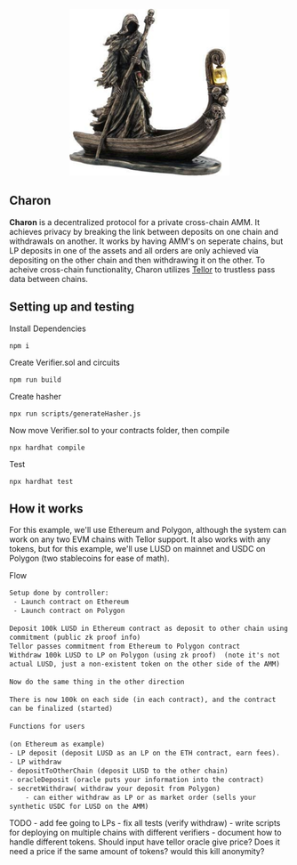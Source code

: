 <p align="center">
    <img src= './public/charon.jpg' height="300"/>
</p>


## Charon

<b>Charon</b> is a decentralized protocol for a private cross-chain AMM. It achieves privacy by breaking the link between deposits on one chain and withdrawals on another.  It works by having AMM's on seperate chains, but LP deposits in one of the assets and all orders are only achieved via depositing on the other chain and then withdrawing it on the other.  To acheive cross-chain functionality, Charon utilizes [Tellor](https://www.tellor.io) to trustless pass data between chains. 


## Setting up and testing

Install Dependencies
```
npm i
```
Create Verifier.sol and circuits
```
npm run build
```
Create hasher
```
npx run scripts/generateHasher.js
```
Now move Verifier.sol to your contracts folder, then compile

```
npx hardhat compile
```
Test
```
npx hardhat test
```


## How it works

For this example, we'll use Ethereum and Polygon, although the system can work on any two EVM chains with Tellor support. It also works with any tokens, but for this example, we'll use LUSD on mainnet and USDC on Polygon (two stablecoins for ease of math). 

Flow 

    Setup done by controller:
     - Launch contract on Ethereum
     - Launch contract on Polygon
      
    Deposit 100k LUSD in Ethereum contract as deposit to other chain using commitment (public zk proof info)
    Tellor passes commitment from Ethereum to Polygon contract
    Withdraw 100k LUSD to LP on Polygon (using zk proof)  (note it's not actual LUSD, just a non-existent token on the other side of the AMM)

    Now do the same thing in the other direction

    There is now 100k on each side (in each contract), and the contract can be finalized (started)

    Functions for users 

    (on Ethereum as example)
    - LP deposit (deposit LUSD as an LP on the ETH contract, earn fees).  
    - LP withdraw
    - depositToOtherChain (deposit LUSD to the other chain)
    - oracleDeposit (oracle puts your information into the contract)
    - secretWithdraw( withdraw your deposit from Polygon)
        - can either withdraw as LP or as market order (sells your synthetic USDC for LUSD on the AMM)



TODO
    - add fee going to LPs
    - fix all tests (verify withdraw)
    - write scripts for deploying on multiple chains with different verifiers
    - document how to handle different tokens.  Should input have tellor oracle give price?  Does it need a price if the same amount of tokens?  would this kill anonymity? 




